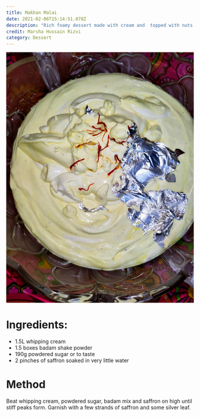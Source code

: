 ```yaml
---
title: Makhan Malai
date: 2021-02-06T15:14:51.078Z
description: "Rich foamy dessert made with cream and  topped with nuts "
credit: Marsha Hussain Rizvi
category: Dessert
---
```

![](bceb6da7-59e2-49c8-ae16-855612a0f04c.jpeg)

# Ingredients:

* 1.5L whipping cream
* 1.5 boxes badam shake powder 
* 190g powdered sugar or to taste
* 2 pinches of saffron soaked in very little water 

# Method

  Beat whipping cream, powdered sugar, badam mix and saffron on high until stiff peaks form. Garnish with a few strands of saffron and some silver leaf.